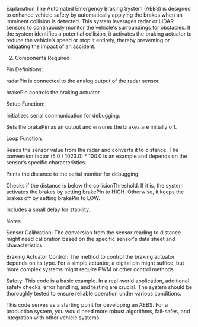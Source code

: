 Explanation
The Automated Emergency Braking System (AEBS) is designed to enhance vehicle safety by automatically applying the brakes when an imminent collision is detected. This system leverages radar or LIDAR sensors to continuously monitor the vehicle's surroundings for obstacles. If the system identifies a potential collision, it activates the braking actuator to reduce the vehicle’s speed or stop it entirely, thereby preventing or mitigating the impact of an accident.

2. Components Required

Pin Definitions:

radarPin is connected to the analog output of the radar sensor.

brakePin controls the braking actuator.

Setup Function:

Initializes serial communication for debugging.

Sets the brakePin as an output and ensures the brakes are initially off.

Loop Function:

Reads the sensor value from the radar and converts it to distance. The conversion factor (5.0 / 1023.0) * 100.0 is an example and depends on the sensor’s specific characteristics.

Prints the distance to the serial monitor for debugging.

Checks if the distance is below the collisionThreshold. If it is, the system activates the brakes by setting brakePin to HIGH. Otherwise, it keeps the brakes off by setting brakePin to LOW.

Includes a small delay for stability.

Notes

Sensor Calibration: The conversion from the sensor reading to distance might need calibration based on the specific sensor's data sheet and characteristics.

Braking Actuator Control: The method to control the braking actuator depends on its type. For a simple actuator, a digital pin might suffice, but more complex systems might require PWM or other control methods.

Safety: This code is a basic example. In a real-world application, additional safety checks, error handling, and testing are crucial. The system should be thoroughly tested to ensure reliable operation under various conditions.

This code serves as a starting point for developing an AEBS. For a production system, you would need more robust algorithms, fail-safes, and integration with other vehicle systems.
